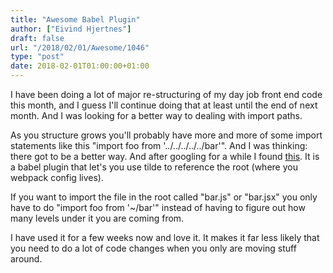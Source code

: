 ```yaml
---
title: "Awesome Babel Plugin"
author: ["Eivind Hjertnes"]
draft: false
url: "/2018/02/01/Awesome/1046"
type: "post"
date: 2018-02-01T01:00:00+01:00
---
```


I have been doing a lot of major re-structuring of my day job front end
code this month, and I guess I'll continue doing that at least until the
end of next month. And I was looking for a better way to dealing with
import paths.

As you structure grows you'll probably have more and more of some import
statements like this "import foo from '../../../../../bar'". And I was
thinking: there got to be a better way. And after googling for a while I
found [this](https://www.npmjs.com/package/babel-plugin-root-import).
It is a babel plugin that let's you use tilde to reference the root
(where you webpack config lives).

If you want to import the file in the root called "bar.js" or "bar.jsx"
you only have to do "import foo from '~/bar'" instead of having to
figure out how many levels under it you are coming from.

I have used it for a few weeks now and love it. It makes it far less
likely that you need to do a lot of code changes when you only are
moving stuff around.
